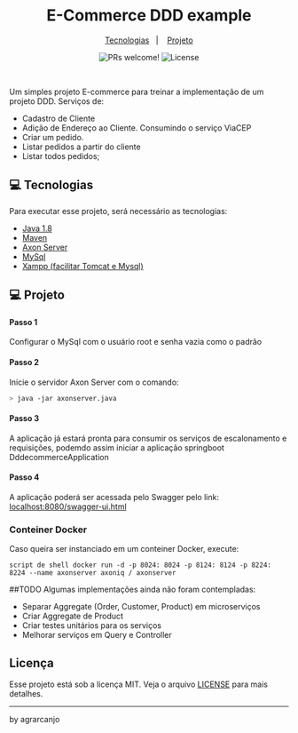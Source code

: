 
<h1 align="center">
    E-Commerce DDD example
</h1>

<p align="center">
  <a href="#-tecnologias">Tecnologias</a>&nbsp;&nbsp;&nbsp;|&nbsp;&nbsp;&nbsp;
  <a href="#-projeto">Projeto</a>
</p>

<p align="center">
 <img src="https://img.shields.io/static/v1?label=PRs&message=welcome&color=15C3D6&labelColor=000000" alt="PRs welcome!" />

  <img alt="License" src="https://img.shields.io/static/v1?label=license&message=MIT&color=15C3D6&labelColor=000000">
</p>

<br>

Um simples projeto E-commerce para treinar a implementação de um projeto DDD. 
Serviços de:
- Cadastro de Cliente 
- Adição de Endereço ao Cliente. Consumindo o serviço ViaCEP
- Criar um pedido.
- Listar pedidos a partir do cliente
- Listar todos pedidos;

## 💻  Tecnologias

Para executar esse projeto, será necessário as tecnologias: 

- [Java 1.8](https://www.java.com/pt-BR/download/ie_manual.jsp?locale=pt_BR)
- [Maven](https://maven.apache.org/download.cgi)
- [Axon Server](https://axoniq.io/download)
- [MySql](https://www.mysql.com/downloads/)
- [Xampp (facilitar Tomcat e Mysql)](https://www.apachefriends.org/pt_br/index.html)

## 💻  Projeto

#### Passo 1
Configurar o MySql com o usuário root e senha vazia como o padrão

#### Passo 2
Inicie o servidor Axon Server com o comando:

```bash
> java -jar axonserver.java
```

#### Passo 3
A aplicação já estará pronta para consumir os serviços de escalonamento e requisições, podemdo assim
iniciar a aplicação springboot DddecommerceApplication

#### Passo 4
A aplicação poderá ser acessada pelo Swagger pelo link:
[localhost:8080/swagger-ui.html](http://localhost:8080/swagger-ui.html)

### Conteiner Docker

Caso queira ser instanciado em um conteiner Docker, execute:

```
script de shell docker run -d -p 8024: 8024 -p 8124: 8124 -p 8224: 8224 --name axonserver axoniq / axonserver
```

##TODO
Algumas implementações ainda não foram contempladas:
 - Separar Aggregate (Order, Customer, Product) em microserviços
 - Criar Aggregate de Product
 - Criar testes unitários para os serviços
 - Melhorar serviços em Query e Controller 

 ## Licença

Esse projeto está sob a licença MIT. Veja o arquivo [LICENSE](LICENSE.md) para mais detalhes.

---

by agrarcanjo 